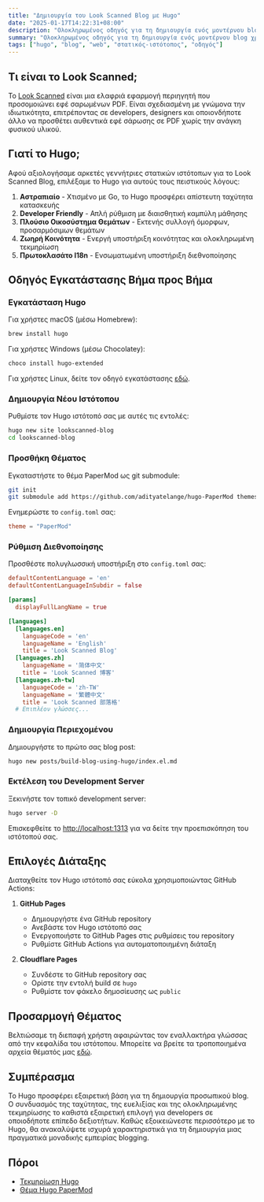 ```yaml
---
title: "Δημιουργία του Look Scanned Blog με Hugo"
date: "2025-01-17T14:22:31+08:00"
description: "Ολοκληρωμένος οδηγός για τη δημιουργία ενός μοντέρνου blog χρησιμοποιώντας τη γεννήτρια στατικών ιστότοπων Hugo, καλύπτοντας εγκατάσταση, ρύθμιση, διάταξη και συμβουλές προσαρμογής για αρχάριους και έμπειρους developers."
summary: "Ολοκληρωμένος οδηγός για τη δημιουργία ενός μοντέρνου blog χρησιμοποιώντας τη γεννήτρια στατικών ιστότοπων Hugo, καλύπτοντας εγκατάσταση, ρύθμιση, διάταξη και συμβουλές προσαρμογής για αρχάριους και έμπειρους developers."
tags: ["hugo", "blog", "web", "στατικός-ιστότοπος", "οδηγός"]
---
```


## Τι είναι το Look Scanned;

Το [Look Scanned](https://lookscanned.io) είναι μια ελαφριά εφαρμογή περιηγητή που προσομοιώνει εφέ σαρωμένων PDF. Είναι σχεδιασμένη με γνώμονα την ιδιωτικότητα, επιτρέποντας σε developers, designers και οποιονδήποτε άλλο να προσθέτει αυθεντικά εφέ σάρωσης σε PDF χωρίς την ανάγκη φυσικού υλικού.

## Γιατί το Hugo;

Αφού αξιολογήσαμε αρκετές γεννήτριες στατικών ιστότοπων για το Look Scanned Blog, επιλέξαμε το Hugo για αυτούς τους πειστικούς λόγους:

1. **Αστραπιαίο** - Χτισμένο με Go, το Hugo προσφέρει απίστευτη ταχύτητα κατασκευής
2. **Developer Friendly** - Απλή ρύθμιση με διαισθητική καμπύλη μάθησης
3. **Πλούσιο Οικοσύστημα Θεμάτων** - Εκτενής συλλογή όμορφων, προσαρμόσιμων θεμάτων
4. **Ζωηρή Κοινότητα** - Ενεργή υποστήριξη κοινότητας και ολοκληρωμένη τεκμηρίωση
5. **Πρωτοκλασάτο I18n** - Ενσωματωμένη υποστήριξη διεθνοποίησης

## Οδηγός Εγκατάστασης Βήμα προς Βήμα

### Εγκατάσταση Hugo

Για χρήστες macOS (μέσω Homebrew):

```bash
brew install hugo
```

Για χρήστες Windows (μέσω Chocolatey):

```bash
choco install hugo-extended
```

Για χρήστες Linux, δείτε τον οδηγό εγκατάστασης [εδώ](https://gohugo.io/installation/linux/).

### Δημιουργία Νέου Ιστότοπου

Ρυθμίστε τον Hugo ιστότοπό σας με αυτές τις εντολές:

```bash
hugo new site lookscanned-blog
cd lookscanned-blog
```

### Προσθήκη Θέματος

Εγκαταστήστε το θέμα PaperMod ως git submodule:

```bash
git init
git submodule add https://github.com/adityatelange/hugo-PaperMod themes/PaperMod
```

Ενημερώστε το `config.toml` σας:

```toml
theme = "PaperMod"
```

### Ρύθμιση Διεθνοποίησης

Προσθέστε πολυγλωσσική υποστήριξη στο `config.toml` σας:

```toml
defaultContentLanguage = 'en'
defaultContentLanguageInSubdir = false

[params]
  displayFullLangName = true

[languages]
  [languages.en]
    languageCode = 'en'
    languageName = 'English'
    title = 'Look Scanned Blog'
  [languages.zh]
    languageName = '简体中文'
    title = 'Look Scanned 博客'
  [languages.zh-tw]
    languageCode = 'zh-TW'
    languageName = '繁體中文'
    title = 'Look Scanned 部落格'
  # Επιπλέον γλώσσες...
```

### Δημιουργία Περιεχομένου

Δημιουργήστε το πρώτο σας blog post:

```bash
hugo new posts/build-blog-using-hugo/index.el.md
```

### Εκτέλεση του Development Server

Ξεκινήστε τον τοπικό development server:

```bash
hugo server -D
```

Επισκεφθείτε το [http://localhost:1313](http://localhost:1313) για να δείτε την προεπισκόπηση του ιστότοπού σας.

## Επιλογές Διάταξης

Διαταχθείτε τον Hugo ιστότοπό σας εύκολα χρησιμοποιώντας GitHub Actions:

1. **GitHub Pages**

   - Δημιουργήστε ένα GitHub repository
   - Ανεβάστε τον Hugo ιστότοπό σας
   - Ενεργοποιήστε το GitHub Pages στις ρυθμίσεις του repository
   - Ρυθμίστε GitHub Actions για αυτοματοποιημένη διάταξη

2. **Cloudflare Pages**
   - Συνδέστε το GitHub repository σας
   - Ορίστε την εντολή build σε `hugo`
   - Ρυθμίστε τον φάκελο δημοσίευσης ως `public`

## Προσαρμογή Θέματος

Βελτιώσαμε τη διεπαφή χρήστη αφαιρώντας τον εναλλακτήρα γλώσσας από την κεφαλίδα του ιστότοπου. Μπορείτε να βρείτε τα τροποποιημένα αρχεία θέματός μας [εδώ](https://github.com/lookscanned/lookscanned-blog/blob/main/layouts/partials/header.html).

## Συμπέρασμα

Το Hugo προσφέρει εξαιρετική βάση για τη δημιουργία προσωπικού blog. Ο συνδυασμός της ταχύτητας, της ευελιξίας και της ολοκληρωμένης τεκμηρίωσης το καθιστά εξαιρετική επιλογή για developers σε οποιοδήποτε επίπεδο δεξιοτήτων. Καθώς εξοικειώνεστε περισσότερο με το Hugo, θα ανακαλύψετε ισχυρά χαρακτηριστικά για τη δημιουργία μιας πραγματικά μοναδικής εμπειρίας blogging.

## Πόροι

- [Τεκμηρίωση Hugo](https://gohugo.io/documentation/)
- [Θέμα Hugo PaperMod](https://github.com/adityatelange/hugo-PaperMod)